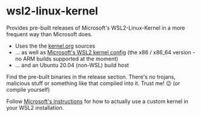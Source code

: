 # wsl2-linux-kernel
Provides pre-built releases of Microsoft's WSL2-Linux-Kernel in a more frequent way than Microsoft does.

* Uses the the [kernel.org](https://kernel.org/) sources
* ... as well as [Microsoft's WSL2 kernel config](https://github.com/microsoft/WSL2-Linux-Kernel/blob/linux-msft-wsl-5.10.y/Microsoft/config-wsl) (the x86 / x86_64 version - no ARM builds supported at the moment)
* ... and an Ubuntu 20.04 (non-WSL) build host

Find the pre-built binaries in the release section. There's no trojans, malicious stuff or something like that compiled into it. Trust me! :wink: (or compile yourself)

Follow [Microsoft's instructions](https://docs.microsoft.com/en-us/windows/wsl/wsl-config#configure-global-options-with-wslconfig) for how to actually use a custom kernel in your WSL2 installation.
